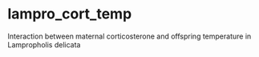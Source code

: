 # lampro_cort_temp
Interaction between maternal corticosterone and offspring temperature in Lampropholis delicata
